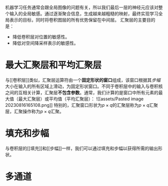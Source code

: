 机器学习任务通常会跟全局图像的问题有关，所以我们最后一层的神经元应该对整个输入的全局敏感。通过逐渐聚合信息，生成越来越粗糙的映射，最终实现学习全局表示的目标，同时将卷积图层的所有优势保留在中间层。
汇聚层的主要目的是：
- 降低卷积层对位置的敏感性。
- 降低对空间降采样表示的敏感性。

# 最大汇聚层和平均汇聚层
与[[卷积层]]类似，汇聚层运算符由一个**固定形状的窗口**组成，该窗口根据其*步幅*大小在输入的所有区域上滑动，为固定形状窗口。不同于卷积层中的输入与卷积核之间的互相关计算，汇聚层**不包含参数**。通常，我们计算的是窗口中所有元素的最大值（最大汇聚层）或平均值（平均汇聚层）：
![[assets/Pasted image 20230816165108.png]]
特别的，汇聚窗口形状为$p \times q$的汇聚层称为$p \times q$汇聚层，汇聚操作称为$p \times q$汇聚。

# 填充和步幅
与卷积层的[[填充]]和[[步幅]]一样，我们可以通过填充和步幅以获得所需的输出形状。

# 多通道
